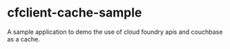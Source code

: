 # cfclient-cache-sample
A sample application to demo the use of cloud foundry apis and couchbase as a cache.
